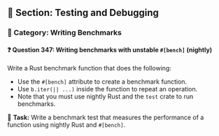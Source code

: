 ## 📘 Section: Testing and Debugging  
### 🔹 Category: Writing Benchmarks  
#### ❓ Question 347: Writing benchmarks with unstable `#[bench]` (nightly)

Write a Rust benchmark function that does the following:

- Use the `#[bench]` attribute to create a benchmark function.
- Use `b.iter(|| ...)` inside the function to repeat an operation.
- Note that you must use nightly Rust and the `test` crate to run benchmarks.

🔧 **Task:** Write a benchmark test that measures the performance of a function using nightly Rust and `#[bench]`.
